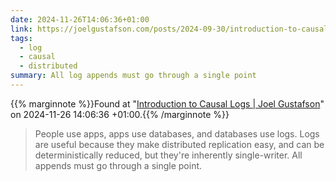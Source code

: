 ```yaml
---
date: 2024-11-26T14:06:36+01:00
link: https://joelgustafson.com/posts/2024-09-30/introduction-to-causal-logs
tags:
  - log
  - causal
  - distributed
summary: All log appends must go through a single point
---
```

{{% marginnote %}}Found at "[Introduction to Causal Logs | Joel Gustafson](https://web.archive.org/web/20241126140636/https://joelgustafson.com/posts/2024-09-30/introduction-to-causal-logs)" on 2024-11-26 14:06:36 +01:00.{{% /marginnote %}}

> People use apps, apps use databases, and databases use logs. Logs are useful because they make distributed replication easy, and can be deterministically reduced, but they're inherently single-writer. All appends must go through a single point.